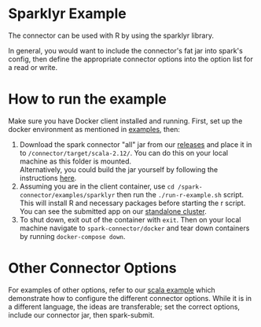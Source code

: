# Sparklyr Example

The connector can be used with R by using the sparklyr library. 

In general, you would want to include the connector's fat jar into spark's config, then define the appropriate connector options
into the option list for a read or write.

# How to run the example

Make sure you have Docker client installed and running.
First, set up the docker environment as mentioned in [examples](/examples/README.md), then:

1. Download the spark connector "all" jar from our [releases](https://github.com/vertica/spark-connector/releases)
   and place it in to `/connector/target/scala-2.12/`. You can do this on your local machine as this folder is mounted.  
   Alternatively, you could build the jar yourself by following the instructions [here](/CONTRIBUTING.md).
2. Assuming you are in the client container, use `cd /spark-connector/examples/sparklyr` then run the `./run-r-example.sh` script.
   This will install R and necessary packages before starting the r script. You can see the submitted app on our [standalone cluster](localhost:8080).
3. To shut down, exit out of the container with `exit`. Then on your local machine navigate to `spark-connector/docker`
   and tear down containers by running `docker-compose down`.

# Other Connector Options
For examples of other options, refer to our [scala example](/examples/scala) which demonstrate how to configure the different
connector options. While it is in a different language, the ideas are transferable; set the correct options, include our connector jar, then spark-submit.